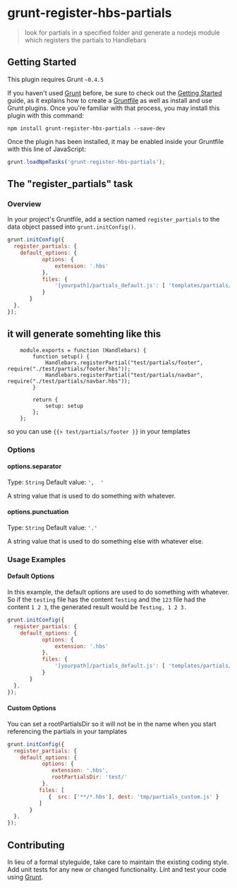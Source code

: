 # grunt-register-hbs-partials

> look for partials in a specified folder and generate a nodejs module which registers the partials to Handlebars

## Getting Started
This plugin requires Grunt `~0.4.5`

If you haven't used [Grunt](http://gruntjs.com/) before, be sure to check out the [Getting Started](http://gruntjs.com/getting-started) guide, as it explains how to create a [Gruntfile](http://gruntjs.com/sample-gruntfile) as well as install and use Grunt plugins. Once you're familiar with that process, you may install this plugin with this command:

```shell
npm install grunt-register-hbs-partials --save-dev
```

Once the plugin has been installed, it may be enabled inside your Gruntfile with this line of JavaScript:

```js
grunt.loadNpmTasks('grunt-register-hbs-partials');
```

## The "register_partials" task

### Overview
In your project's Gruntfile, add a section named `register_partials` to the data object passed into `grunt.initConfig()`.

```js
grunt.initConfig({
  register_partials: {
    default_options: {
           options: {
               extension: '.hbs' 
           },
           files: {
               '[yourpath]/partials_default.js': [ 'templates/partials/footer.hbs', 'templates/partials/footer.hbs']
           }
       }
  },
});
```

## it will generate somehting like this

```
    module.exports = function (Handlebars) {
        function setup() {
            Handlebars.registerPartial("test/partials/footer", require("./test/partials/footer.hbs"));
            Handlebars.registerPartial("test/partials/navbar", require("./test/partials/navbar.hbs"));
        }
    
        return {
            setup: setup
        };
    };
```
so you can use ``` {{> test/partials/footer }} ``` in your templates

### Options

#### options.separator
Type: `String`
Default value: `',  '`

A string value that is used to do something with whatever.

#### options.punctuation
Type: `String`
Default value: `'.'`

A string value that is used to do something else with whatever else.

### Usage Examples

#### Default Options
In this example, the default options are used to do something with whatever. So if the `testing` file has the content `Testing` and the `123` file had the content `1 2 3`, the generated result would be `Testing, 1 2 3.`

```js
grunt.initConfig({
  register_partials: {
    default_options: {
           options: {
               extension: '.hbs' 
           },
           files: {
               '[yourpath]/partials_default.js': [ 'templates/partials/footer.hbs', 'templates/partials/footer.hbs']
           }
       }
  },
});
```

#### Custom Options

You can set a rootPartialsDir so it will not be in the name when you start referencing the partials in your tamplates

```js
grunt.initConfig({
  register_partials: {
    default_options: {
           options: {
              extension: '.hbs',
              rootPartialsDir: 'test/'
           },
          files: [
             {  src: ['**/*.hbs'], dest: 'tmp/partials_custom.js' }
          ]
       }
  },
});
```

## Contributing
In lieu of a formal styleguide, take care to maintain the existing coding style. Add unit tests for any new or changed functionality. Lint and test your code using [Grunt](http://gruntjs.com/).
